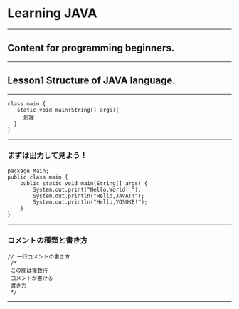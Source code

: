 # Learning JAVA
---
## Content for programming beginners.
---
## Lesson1 Structure of JAVA language.
---
```
class main {
   static void main(String[] args){
     処理
  }
}
```
---
### まずは出力して見よう！
```
package Main;
public class main {
	public static void main(String[] args) {
		System.out.print("Hello,World! "); 
		System.out.println("Hello,JAVA!!");		
		System.out.println("Hello,YOSUKE!");		
	}
}
```
---
### コメントの種類と書き方

```
// 一行コメントの書き方
 /*
 この間は複数行
 コメントが書ける
 書き方
 */
```
---
